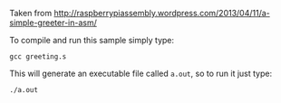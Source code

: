 Taken from http://raspberrypiassembly.wordpress.com/2013/04/11/a-simple-greeter-in-asm/

To compile and run this sample simply type:

    gcc greeting.s

This will generate an executable file called `a.out`, so to run it just type:

    ./a.out
